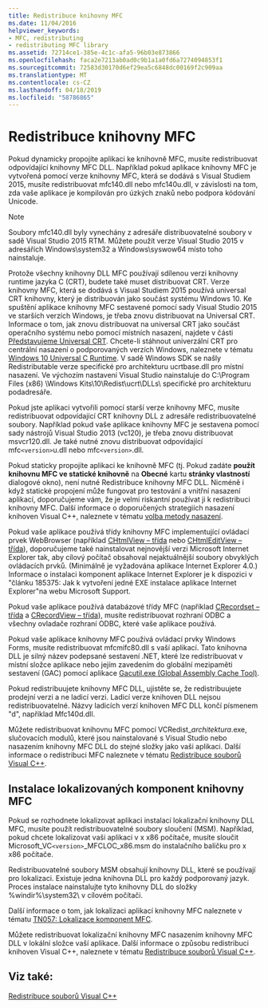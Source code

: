 ```yaml
---
title: Redistribuce knihovny MFC
ms.date: 11/04/2016
helpviewer_keywords:
- MFC, redistributing
- redistributing MFC library
ms.assetid: 72714ce1-385e-4c1c-afa5-96b03e873866
ms.openlocfilehash: faca2e7213ab0ad0c9b1a1a0fd6a7274094853f1
ms.sourcegitcommit: 72583d30170d6ef29ea5c6848dc00169f2c909aa
ms.translationtype: MT
ms.contentlocale: cs-CZ
ms.lasthandoff: 04/18/2019
ms.locfileid: "58786865"
---
```

# <a name="redistributing-the-mfc-library"></a>Redistribuce knihovny MFC

Pokud dynamicky propojíte aplikaci ke knihovně MFC, musíte redistribuovat odpovídající knihovny MFC DLL. Například pokud aplikace knihovny MFC je vytvořená pomocí verze knihovny MFC, která se dodává s Visual Studiem 2015, musíte redistribuovat mfc140.dll nebo mfc140u.dll, v závislosti na tom, zda vaše aplikace je kompilován pro úzkých znaků nebo podpora kódování Unicode.

> [!NOTE]
>  Soubory mfc140.dll byly vynechány z adresáře distribuovatelné soubory v sadě Visual Studio 2015 RTM. Můžete použít verze Visual Studio 2015 v adresářích Windows\system32 a Windows\syswow64 místo toho nainstaluje.

Protože všechny knihovny DLL MFC používají sdílenou verzi knihovny runtime jazyka C (CRT), budete také muset distribuovat CRT. Verze knihovny MFC, která se dodává s Visual Studiem 2015 používá universal CRT knihovny, který je distribuován jako součást systému Windows 10. Ke spuštění aplikace knihovny MFC sestavené pomocí sady Visual Studio 2015 ve starších verzích Windows, je třeba znovu distribuovat na Universal CRT. Informace o tom, jak znovu distribuovat na universal CRT jako součást operačního systému nebo pomocí místních nasazení, najdete v části [Představujeme Universal CRT](https://devblogs.microsoft.com/cppblog/introducing-the-universal-crt/). Chcete-li stáhnout univerzální CRT pro centrální nasazení o podporovaných verzích Windows, naleznete v tématu [Windows 10 Universal C Runtime](https://www.microsoft.com/en-us/download/details.aspx?id=48234). V sadě Windows SDK se našly Redistributable verze specifické pro architekturu ucrtbase.dll pro místní nasazení. Ve výchozím nastavení Visual Studio nainstaluje do C:\Program Files (x86) \Windows Kits\10\Redist\ucrt\DLLs\ specifické pro architekturu podadresáře.

Pokud jste aplikaci vytvořili pomocí starší verze knihovny MFC, musíte redistribuovat odpovídající CRT knihovny DLL z adresáře redistribuovatelné soubory. Například pokud vaše aplikace knihovny MFC je sestavena pomocí sady nástrojů Visual Studio 2013 (vc120), je třeba znovu distribuovat msvcr120.dll. Je také nutné znovu distribuovat odpovídající mfc`<version>`u.dll nebo mfc`<version>`.dll.

Pokud staticky propojíte aplikaci ke knihovně MFC (tj. Pokud zadáte **použít knihovnu MFC ve statické knihovně** na **Obecné** kartu **stránky vlastností** dialogové okno), není nutné Redistribuce knihovny MFC DLL. Nicméně i když statické propojení může fungovat pro testování a vnitřní nasazení aplikací, doporučujeme vám, že je velmi riskantní používat ji k redistribuci knihovny MFC. Další informace o doporučených strategiích nasazení knihoven Visual C++, naleznete v tématu [volba metody nasazení](choosing-a-deployment-method.md).

Pokud vaše aplikace používá třídy knihovny MFC implementující ovládací prvek WebBrowser (například [CHtmlView – třída](../mfc/reference/chtmlview-class.md) nebo [CHtmlEditView – třída](../mfc/reference/chtmleditview-class.md)), doporučujeme také nainstalovat nejnovější verzi Microsoft Internet Explorer tak, aby cílový počítač obsahoval nejaktuálnější soubory obvyklých ovládacích prvků. (Minimálně je vyžadována aplikace Internet Explorer 4.0.) Informace o instalaci komponent aplikace Internet Explorer je k dispozici v "článku 185375: Jak k vytvoření jedné EXE instalace aplikace Internet Explorer"na webu Microsoft Support.

Pokud vaše aplikace používá databázové třídy MFC (například [CRecordset – třída](../mfc/reference/crecordset-class.md) a [CRecordView – třída](../mfc/reference/crecordview-class.md)), musíte redistribuovat rozhraní ODBC a všechny ovladače rozhraní ODBC, které vaše aplikace používá.

Pokud vaše aplikace knihovny MFC používá ovládací prvky Windows Forms, musíte redistribuovat mfcmifc80.dll s vaší aplikací. Tato knihovna DLL je silný název podepsané sestavení .NET, které lze redistribuovat v místní složce aplikace nebo jejím zavedením do globální mezipaměti sestavení (GAC) pomocí aplikace [Gacutil.exe (Global Assembly Cache Tool)](/dotnet/framework/tools/gacutil-exe-gac-tool).

Pokud redistribuujete knihovny MFC DLL, ujistěte se, že redistribuujete prodejní verzi a ne ladicí verzi. Ladicí verze knihoven DLL nejsou redistribuovatelné. Názvy ladicích verzí knihoven MFC DLL končí písmenem "d", například Mfc140d.dll.

Můžete redistribuovat knihovnu MFC pomocí VCRedist_*architektura*.exe, slučovacích modulů, které jsou nainstalované s Visual Studio nebo nasazením knihovny MFC DLL do stejné složky jako vaši aplikaci. Další informace o redistribuci MFC naleznete v tématu [Redistribuce souborů Visual C++](redistributing-visual-cpp-files.md).

## <a name="installation-of-localized-mfc-components"></a>Instalace lokalizovaných komponent knihovny MFC

Pokud se rozhodnete lokalizovat aplikaci instalací lokalizační knihovny DLL MFC, musíte použít redistribuovatelné soubory sloučení (MSM). Například, pokud chcete lokalizovat vaši aplikaci v x x86 počítače, musíte sloučit Microsoft_VC`<version>`_MFCLOC_x86.msm do instalačního balíčku pro x x86 počítače.

Redistribuovatelné soubory MSM obsahují knihovny DLL, které se používají pro lokalizaci. Existuje jedna knihovna DLL pro každý podporovaný jazyk. Proces instalace nainstalujte tyto knihovny DLL do složky %windir%\system32\ v cílovém počítači.

Další informace o tom, jak lokalizaci aplikací knihovny MFC naleznete v tématu [TN057: Lokalizace komponent MFC](../mfc/tn057-localization-of-mfc-components.md).

Můžete redistribuovat lokalizační knihovny MFC nasazením knihovny MFC DLL v lokální složce vaší aplikace. Další informace o způsobu redistribuci knihoven Visual C++, naleznete v tématu [Redistribuce souborů Visual C++](redistributing-visual-cpp-files.md).

## <a name="see-also"></a>Viz také:

[Redistribuce souborů Visual C++](redistributing-visual-cpp-files.md)
